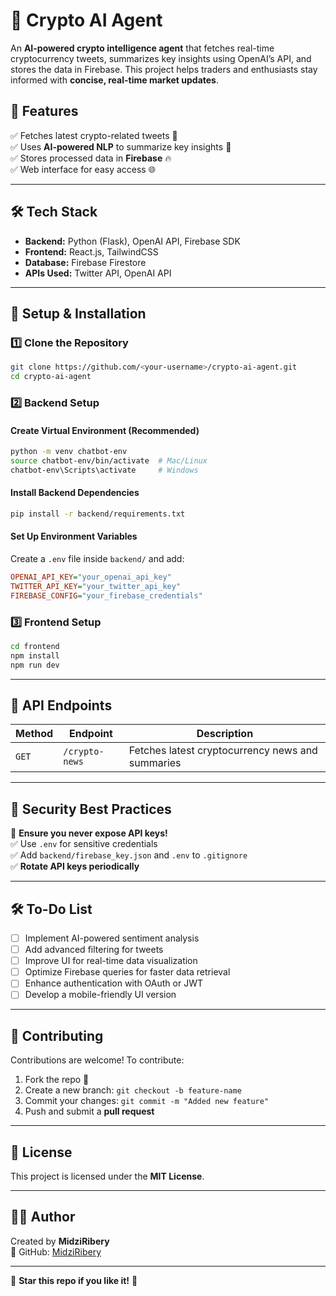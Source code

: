 # 🚀 Crypto AI Agent  
An **AI-powered crypto intelligence agent** that fetches real-time cryptocurrency tweets, summarizes key insights using OpenAI’s API, and stores the data in Firebase. This project helps traders and enthusiasts stay informed with **concise, real-time market updates**.

## 📌 Features
✅ Fetches latest crypto-related tweets 📢  
✅ Uses **AI-powered NLP** to summarize key insights 🤖  
✅ Stores processed data in **Firebase** 🔥  
✅ Web interface for easy access 🌐  

---

## 🛠️ Tech Stack
- **Backend:** Python (Flask), OpenAI API, Firebase SDK  
- **Frontend:** React.js, TailwindCSS  
- **Database:** Firebase Firestore  
- **APIs Used:** Twitter API, OpenAI API  

---

## 🚀 Setup & Installation

### **1️⃣ Clone the Repository**
```bash
git clone https://github.com/<your-username>/crypto-ai-agent.git
cd crypto-ai-agent
```

### **2️⃣ Backend Setup**
#### **Create Virtual Environment (Recommended)**
```bash
python -m venv chatbot-env
source chatbot-env/bin/activate  # Mac/Linux
chatbot-env\Scripts\activate     # Windows
```

#### **Install Backend Dependencies**
```bash
pip install -r backend/requirements.txt
```

#### **Set Up Environment Variables**
Create a `.env` file inside `backend/` and add:
```ini
OPENAI_API_KEY="your_openai_api_key"
TWITTER_API_KEY="your_twitter_api_key"
FIREBASE_CONFIG="your_firebase_credentials"
```

### **3️⃣ Frontend Setup**
```bash
cd frontend
npm install
npm run dev
```

---

## 💽 API Endpoints
| Method | Endpoint | Description |
|--------|----------|-------------|
| `GET` | `/crypto-news` | Fetches latest cryptocurrency news and summaries |

---

## 🔐 Security Best Practices
🚨 **Ensure you never expose API keys!**  
✅ Use `.env` for sensitive credentials  
✅ Add `backend/firebase_key.json` and `.env` to `.gitignore`  
✅ **Rotate API keys periodically**  

---

## 🛠️ To-Do List
- [ ] Implement AI-powered sentiment analysis  
- [ ] Add advanced filtering for tweets  
- [ ] Improve UI for real-time data visualization  
- [ ] Optimize Firebase queries for faster data retrieval  
- [ ] Enhance authentication with OAuth or JWT  
- [ ] Develop a mobile-friendly UI version  

---

## 🤝 Contributing
Contributions are welcome! To contribute:
1. Fork the repo 🍔  
2. Create a new branch: `git checkout -b feature-name`  
3. Commit your changes: `git commit -m "Added new feature"`  
4. Push and submit a **pull request**  

---

## 🐝 License
This project is licensed under the **MIT License**.  

---

## 👨‍💻 Author
Created by **MidziRibery**  
🔗 GitHub: [MidziRibery](https://github.com/MidziRibery)  

---

🚀 **Star this repo if you like it!** 🌟  

